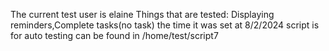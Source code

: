 The current test user is elaine
Things that are tested: Displaying reminders,Complete tasks(no task)
the time it was set at 8/2/2024
script is for auto testing can be found in /home/test/script7

